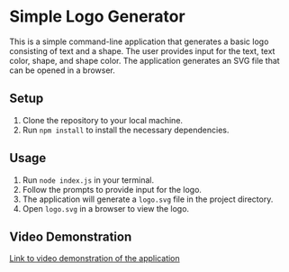 # Simple Logo Generator

This is a simple command-line application that generates a basic logo consisting of text and a shape. The user provides input for the text, text color, shape, and shape color. The application generates an SVG file that can be opened in a browser.

## Setup

1. Clone the repository to your local machine.
2. Run `npm install` to install the necessary dependencies.

## Usage

1. Run `node index.js` in your terminal.
2. Follow the prompts to provide input for the logo.
3. The application will generate a `logo.svg` file in the project directory.
4. Open `logo.svg` in a browser to view the logo.

## Video Demonstration

[Link to video demonstration of the application](https://www.example.com/video)
